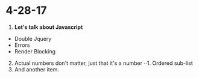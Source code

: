 # 4-28-17


1.  **Let's talk about Javascript**
- Double Jquery
- Errors 
- Render Blocking

2. Actual numbers don't matter, just that it's a number
⋅⋅1. Ordered sub-list
3. And another item.

 
